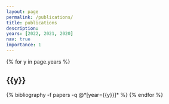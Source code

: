 ```yaml
---
layout: page
permalink: /publications/
title: publications
description:
years: [2022, 2021, 2020]
nav: true
importance: 1
---
```


<div class="publications">

{% for y in page.years %}
  <h2 class="year">{{y}}</h2>
  {% bibliography -f papers -q @*[year={{y}}]* %}
{% endfor %}

</div>
